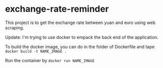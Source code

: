 # exchange-rate-reminder

This project is to get the exchange rate between yuan and euro using web scraping.

Update: 
I'm trying to use docker to empack the back end of the application. 

To build the docker image, you can do in the folder of Dockerfile and tape ``` docker build -t NAME_IMAGE . ```

Run the container by ``` docker run NAME_IMAGE ```
